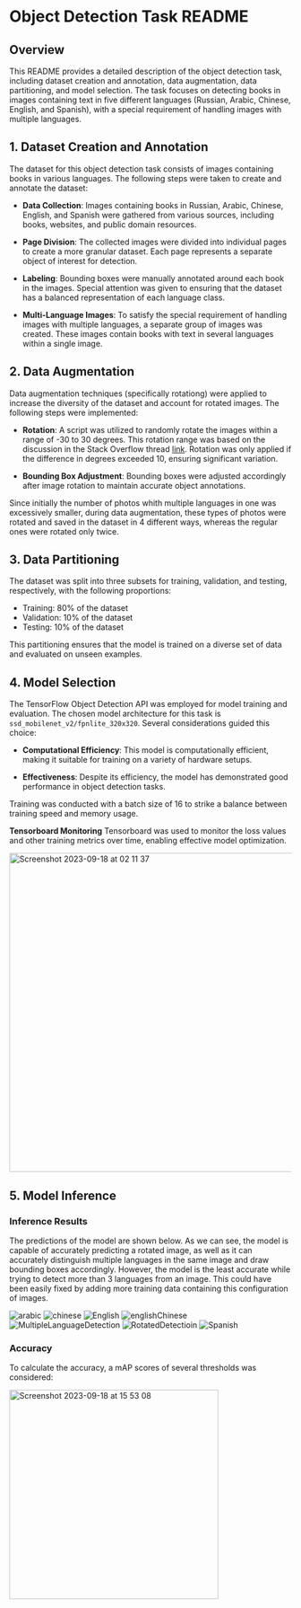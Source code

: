 # Object Detection Task README

## Overview
This README provides a detailed description of the object detection task, including dataset creation and annotation, data augmentation, data partitioning, and model selection. The task focuses on detecting books in images containing text in five different languages (Russian, Arabic, Chinese, English, and Spanish), with a special requirement of handling images with multiple languages.

## 1. Dataset Creation and Annotation
The dataset for this object detection task consists of images containing books in various languages. The following steps were taken to create and annotate the dataset:

- **Data Collection**: Images containing books in Russian, Arabic, Chinese, English, and Spanish were gathered from various sources, including books, websites, and public domain resources.

- **Page Division**: The collected images were divided into individual pages to create a more granular dataset. Each page represents a separate object of interest for detection.

- **Labeling**: Bounding boxes were manually annotated around each book in the images. Special attention was given to ensuring that the dataset has a balanced representation of each language class.

- **Multi-Language Images**: To satisfy the special requirement of handling images with multiple languages, a separate group of images was created. These images contain books with text in several languages within a single image.

## 2. Data Augmentation
Data augmentation techniques (specifically rotationg) were applied to increase the diversity of the dataset and account for rotated images. The following steps were implemented:

- **Rotation**: A script was utilized to randomly rotate the images within a range of -30 to 30 degrees. This rotation range was based on the discussion in the Stack Overflow thread [link](https://stackoverflow.com/questions/52050792/can-object-detection-models-adapt-to-rotation). Rotation was only applied if the difference in degrees exceeded 10, ensuring significant variation.

- **Bounding Box Adjustment**: Bounding boxes were adjusted accordingly after image rotation to maintain accurate object annotations.

Since initially the number of photos whith multiple languages in one was excessively smaller, during data augmentation, these types of photos were rotated and saved in the dataset in 4 different ways, whereas the regular ones were rotated only twice.

## 3. Data Partitioning
The dataset was split into three subsets for training, validation, and testing, respectively, with the following proportions:

- Training: 80% of the dataset
- Validation: 10% of the dataset
- Testing: 10% of the dataset

This partitioning ensures that the model is trained on a diverse set of data and evaluated on unseen examples.

## 4. Model Selection
The TensorFlow Object Detection API was employed for model training and evaluation. The chosen model architecture for this task is `ssd_mobilenet_v2/fpnlite_320x320`. Several considerations guided this choice:

- **Computational Efficiency**: This model is computationally efficient, making it suitable for training on a variety of hardware setups.

- **Effectiveness**: Despite its efficiency, the model has demonstrated good performance in object detection tasks.

Training was conducted with a batch size of 16 to strike a balance between training speed and memory usage.

**Tensorboard Monitoring** Tensorboard was used to monitor the loss values and other training metrics over time, enabling effective model optimization.

<img width="568" alt="Screenshot 2023-09-18 at 02 11 37" src="https://github.com/kristinazk/LanguageIdentification/assets/90059525/801cdb9b-db6d-4bb6-a1ba-3fa8cf8f3d28">

## 5. Model Inference

### Inference Results

The predictions of the model are shown below. As we can see, the model is capable of accurately predicting a rotated image, as well as it can accurately distinguish multiple languages in the same image and draw bounding boxes accordingly. However, the model is the least accurate while trying to detect more than 3 languages from an image. This could have been easily fixed by adding more training data containing this configuration of images.

![arabic](https://github.com/kristinazk/LanguageIdentification/assets/90059525/db760427-9f72-4bd1-babf-60ab9096782e)
![chinese](https://github.com/kristinazk/LanguageIdentification/assets/90059525/5c37f81d-ce04-4673-a97b-e7ab589681f8)
![English](https://github.com/kristinazk/LanguageIdentification/assets/90059525/1ce5e4ed-56bd-4459-bbb7-5379f7b01aa9)
![englishChinese](https://github.com/kristinazk/LanguageIdentification/assets/90059525/01eca250-269c-4160-895c-c1501824345b)
![MultipleLanguageDetection](https://github.com/kristinazk/LanguageIdentification/assets/90059525/21e2bf73-5b97-4625-91f4-c2fa8f0b7167)
![RotatedDetectioin](https://github.com/kristinazk/LanguageIdentification/assets/90059525/2e8566d5-78f8-4e4e-829b-22337d39b590)
![Spanish](https://github.com/kristinazk/LanguageIdentification/assets/90059525/b04bf0f1-f504-4cd6-bcde-517391069e02)

### Accuracy

To calculate the accuracy, a mAP scores of several thresholds was considered: 

<img width="373" alt="Screenshot 2023-09-18 at 15 53 08" src="https://github.com/kristinazk/LanguageIdentification/assets/90059525/5458c78a-4d2a-44ff-ae41-130485f79b65">
